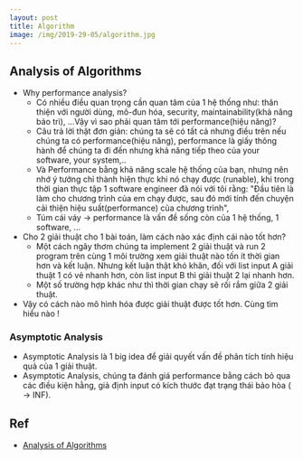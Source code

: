 ```yaml
---
layout: post
title: Algorithm
image: /img/2019-29-05/algorithm.jpg
---
```


## Analysis of Algorithms

- Why performance analysis?
  - Có nhiều điều quan trọng cần quan tâm của 1 hệ thống như: thân thiện với người dùng, mô-đun hóa, security, maintainability(khả năng bảo trì), ...Vậy vì sao phải quan tâm tới performance(hiệu năng)?
  - Câu trả lời thật đơn giản: chúng ta sẽ có tất cả nhưng điều trên nếu chúng ta có performance(hiệu năng), performance là giấy thông hành để chúng ta đi đến nhưng khả năng tiếp theo của your software, your system,..
  - Và Performance bằng khả năng scale hệ thống của bạn, nhưng nên nhớ ý tưởng chỉ thành hiện thực khi nó chạy được (runable), khi trong thời gian thực tập 1 software engineer đã nói với tôi rằng: "Đầu tiên là làm cho chương trình của em chạy được, sau đó mới tính đến chuyện cải thiện hiệu suất(performance) của chương trình", 
  - Túm cái váy -> performance là vấn đề sống còn của 1 hệ thống, 1 software, ...
- Cho 2 giải thuật cho 1 bài toán, làm cách nào xác định cái nào tốt hơn?
  - Một cách ngây thơm chúng ta implement 2 giải thuật và run 2 program trên cùng 1 môi trường xem giải thuật nào tốn ít thời gian hơn và kết luận. Nhưng kết luận thật khó khăn, đối với list input A giải thuật 1 có vẻ nhanh hơn, còn list input B thì giải thuật 2 lại nhanh hơn.
  - Một số trường hợp khác như thì thời gian chạy sẽ rối rắm giữa 2 giải thuật.
- Vậy có cách nào mô hình hóa được giải thuật được tốt hơn. Cùng tìm hiểu nào !

### Asymptotic Analysis

- Asymptotic Analysis là 1 big idea để giải quyết vấn đề phân tích tính hiệu quả của 1 giải thuật.
- Asymptotic Analysis, chúng ta đánh giá performance bằng cách bỏ qua các điều kiện hằng, giả định input có kích thước đạt trạng thái bảo hòa ( -> INF).


## Ref

- [Analysis of Algorithms](https://www.geeksforgeeks.org/fundamentals-of-algorithms/#AnalysisofAlgorithms)
